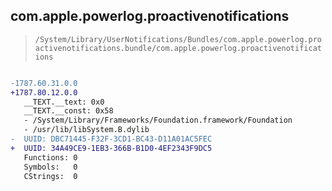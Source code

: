 ## com.apple.powerlog.proactivenotifications

> `/System/Library/UserNotifications/Bundles/com.apple.powerlog.proactivenotifications.bundle/com.apple.powerlog.proactivenotifications`

```diff

-1787.60.31.0.0
+1787.80.12.0.0
   __TEXT.__text: 0x0
   __TEXT.__const: 0x58
   - /System/Library/Frameworks/Foundation.framework/Foundation
   - /usr/lib/libSystem.B.dylib
-  UUID: DBC71445-F32F-3CD1-BC43-D11A01AC5FEC
+  UUID: 34A49CE9-1EB3-366B-B1D0-4EF2343F9DC5
   Functions: 0
   Symbols:   0
   CStrings:  0

```
